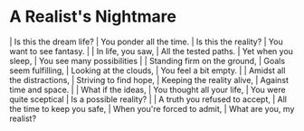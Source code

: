 A Realist's Nightmare
=====================

| Is this the dream life?
| You ponder all the time.
| Is this the reality?
| You want to see fantasy.
| 
| In life, you saw,
| All the tested paths.
| Yet when you sleep,
| You see many possibilities
| 
| Standing firm on the ground,
| Goals seem fulfilling,
| Looking at the clouds,
| You feel a bit empty.
| 
| Amidst all the distractions,
| Striving to find hope,
| Keeping the reality alive,
| Against time and space.
| 
| What if the ideas,
| You thought all your life,
| You were quite sceptical
| Is a possible reality?
| 
| A truth you refused to accept,
| All the time to keep you safe,
| When you're forced to admit,
| What are you, my realist?